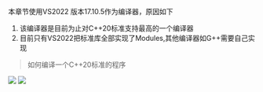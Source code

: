 本章节使用VS2022 版本17.10.5作为编译器，原因如下
1. 该编译器是目前为止对C++20标准支持最高的一个编译器
2. 目前只有VS2022把标准库全部实现了Modules,其他编译器如G++需要自己实现

>如何编译一个C++20标准的程序

![](https://jxf2008-1302581379.cos.ap-nanjing.myqcloud.com/C20/C20_2.png)
![](https://jxf2008-1302581379.cos.ap-nanjing.myqcloud.com/C20/C20_1.png)
